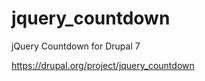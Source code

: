 jquery_countdown
================

jQuery Countdown for Drupal 7

https://drupal.org/project/jquery_countdown
